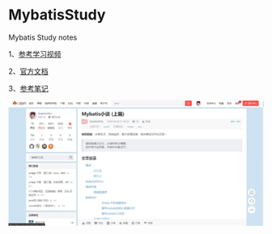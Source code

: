 # MybatisStudy
Mybatis Study notes

1、[参考学习视频](https://www.bilibili.com/video/BV1NE411Q7Nx)

2、[官方文档](https://mybatis.org/mybatis-3/zh/index.html)

3、[参考笔记](https://blog.csdn.net/QuantumYou/article/details/107825647)


![](https://github.com/aqlzh/MybatisStudy/blob/main/img/test1.jpg)
